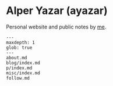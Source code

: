 # Alper Yazar (ayazar)

Personal website and public notes by [me](about.md).

```{toctree}
---
maxdepth: 1
glob: true
---
about.md
blog/index.md
p/index.md
misc/index.md
follow.md
```
